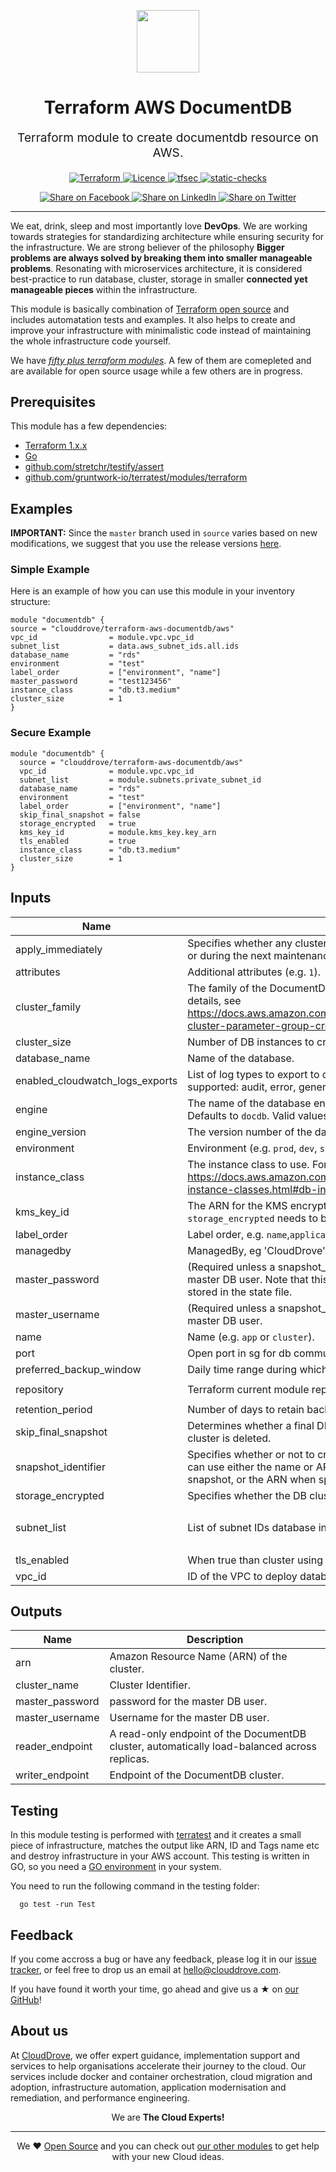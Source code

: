 <!-- This file was automatically generated by the `geine`. Make all changes to `README.yaml` and run `make readme` to rebuild this file. -->

<p align="center"> <img src="https://user-images.githubusercontent.com/50652676/62349836-882fef80-b51e-11e9-99e3-7b974309c7e3.png" width="100" height="100"></p>


<h1 align="center">
    Terraform AWS DocumentDB
</h1>

<p align="center" style="font-size: 1.2rem;"> 
    Terraform module to create documentdb resource on AWS.
     </p>

<p align="center">

<a href="https://www.terraform.io">
  <img src="https://img.shields.io/badge/Terraform-v1.1.7-green" alt="Terraform">
</a>
<a href="LICENSE.md">
  <img src="https://img.shields.io/badge/License-APACHE-blue.svg" alt="Licence">
</a>
<a href="https://github.com/clouddrove/terraform-aws-documentdb/actions/workflows/tfsec.yaml">
  <img src="https://github.com/clouddrove/terraform-aws-documentdb/actions/workflows/tfsec.yaml/badge.svg" alt="tfsec">
</a>
<a href="https://github.com/clouddrove/terraform-aws-documentdb/actions/workflows/terraform.yaml">
  <img src="https://github.com/clouddrove/terraform-aws-documentdb/actions/workflows/terraform.yaml/badge.svg" alt="static-checks">
</a>


</p>
<p align="center">

<a href='https://facebook.com/sharer/sharer.php?u=https://github.com/clouddrove/terraform-aws-documentdb'>
  <img title="Share on Facebook" src="https://user-images.githubusercontent.com/50652676/62817743-4f64cb80-bb59-11e9-90c7-b057252ded50.png" />
</a>
<a href='https://www.linkedin.com/shareArticle?mini=true&title=Terraform+AWS+DocumentDB&url=https://github.com/clouddrove/terraform-aws-documentdb'>
  <img title="Share on LinkedIn" src="https://user-images.githubusercontent.com/50652676/62817742-4e339e80-bb59-11e9-87b9-a1f68cae1049.png" />
</a>
<a href='https://twitter.com/intent/tweet/?text=Terraform+AWS+DocumentDB&url=https://github.com/clouddrove/terraform-aws-documentdb'>
  <img title="Share on Twitter" src="https://user-images.githubusercontent.com/50652676/62817740-4c69db00-bb59-11e9-8a79-3580fbbf6d5c.png" />
</a>

</p>
<hr>


We eat, drink, sleep and most importantly love **DevOps**. We are working towards strategies for standardizing architecture while ensuring security for the infrastructure. We are strong believer of the philosophy <b>Bigger problems are always solved by breaking them into smaller manageable problems</b>. Resonating with microservices architecture, it is considered best-practice to run database, cluster, storage in smaller <b>connected yet manageable pieces</b> within the infrastructure. 

This module is basically combination of [Terraform open source](https://www.terraform.io/) and includes automatation tests and examples. It also helps to create and improve your infrastructure with minimalistic code instead of maintaining the whole infrastructure code yourself.

We have [*fifty plus terraform modules*][terraform_modules]. A few of them are comepleted and are available for open source usage while a few others are in progress.




## Prerequisites

This module has a few dependencies: 

- [Terraform 1.x.x](https://learn.hashicorp.com/terraform/getting-started/install.html)
- [Go](https://golang.org/doc/install)
- [github.com/stretchr/testify/assert](https://github.com/stretchr/testify)
- [github.com/gruntwork-io/terratest/modules/terraform](https://github.com/gruntwork-io/terratest)







## Examples


**IMPORTANT:** Since the `master` branch used in `source` varies based on new modifications, we suggest that you use the release versions [here](https://github.com/clouddrove/terraform-aws-documentdb/releases).


### Simple Example
Here is an example of how you can use this module in your inventory structure:
  ```hcl
module "documentdb" {
  source = "clouddrove/terraform-aws-documentdb/aws"
  vpc_id                = module.vpc.vpc_id
  subnet_list           = data.aws_subnet_ids.all.ids
  database_name         = "rds"
  environment           = "test"
  label_order           = ["environment", "name"]
  master_password       = "test123456"
  instance_class        = "db.t3.medium"
  cluster_size          = 1
}

  ```
### Secure Example
```hcl
module "documentdb" {
  source = "clouddrove/terraform-aws-documentdb/aws"
  vpc_id              = module.vpc.vpc_id
  subnet_list         = module.subnets.private_subnet_id
  database_name       = "rds"
  environment         = "test"
  label_order         = ["environment", "name"]
  skip_final_snapshot = false
  storage_encrypted   = true
  kms_key_id          = module.kms_key.key_arn
  tls_enabled         = true
  instance_class      = "db.t3.medium"
  cluster_size        = 1
}

  ```






## Inputs

| Name | Description | Type | Default | Required |
|------|-------------|------|---------|:--------:|
| apply\_immediately | Specifies whether any cluster modifications are applied immediately, or during the next maintenance window. | `string` | `"true"` | no |
| attributes | Additional attributes (e.g. `1`). | `list(any)` | `[]` | no |
| cluster\_family | The family of the DocumentDB cluster parameter group. For more details, see https://docs.aws.amazon.com/documentdb/latest/developerguide/db-cluster-parameter-group-create.html . | `string` | `"docdb4.0"` | no |
| cluster\_size | Number of DB instances to create in the cluster | `string` | `"2"` | no |
| database\_name | Name of the database. | `string` | n/a | yes |
| enabled\_cloudwatch\_logs\_exports | List of log types to export to cloudwatch. The following log types are supported: audit, error, general, slowquery. | `list(string)` | `[]` | no |
| engine | The name of the database engine to be used for this DB cluster. Defaults to `docdb`. Valid values: `docdb`. | `string` | `"docdb"` | no |
| engine\_version | The version number of the database engine to use. | `string` | `""` | no |
| environment | Environment (e.g. `prod`, `dev`, `staging`). | `string` | `""` | no |
| instance\_class | The instance class to use. For more details, see https://docs.aws.amazon.com/documentdb/latest/developerguide/db-instance-classes.html#db-instance-class-specs . | `string` | `"db.t3.medium"` | no |
| kms\_key\_id | The ARN for the KMS encryption key. When specifying `kms_key_id`, `storage_encrypted` needs to be set to `true`. | `string` | `""` | no |
| label\_order | Label order, e.g. `name`,`application`. | `list(any)` | `[]` | no |
| managedby | ManagedBy, eg 'CloudDrove' | `string` | `"hello@clouddrove.com"` | no |
| master\_password | (Required unless a snapshot\_identifier is provided) Password for the master DB user. Note that this may show up in logs, and it will be stored in the state file. | `string` | `""` | no |
| master\_username | (Required unless a snapshot\_identifier is provided) Username for the master DB user. | `string` | `"root"` | no |
| name | Name  (e.g. `app` or `cluster`). | `string` | `""` | no |
| port | Open port in sg for db communication. | `number` | `27017` | no |
| preferred\_backup\_window | Daily time range during which the backups happen. | `string` | `"07:00-09:00"` | no |
| repository | Terraform current module repo | `string` | `"https://github.com/clouddrove/terraform-aws-documentdb"` | no |
| retention\_period | Number of days to retain backups for. | `string` | `"7"` | no |
| skip\_final\_snapshot | Determines whether a final DB snapshot is created before the DB cluster is deleted. | `string` | `"false"` | no |
| snapshot\_identifier | Specifies whether or not to create this cluster from a snapshot. You can use either the name or ARN when specifying a DB cluster snapshot, or the ARN when specifying a DB snapshot. | `string` | `""` | no |
| storage\_encrypted | Specifies whether the DB cluster is encrypted. | `string` | `"false"` | no |
| subnet\_list | List of subnet IDs database instances should deploy into. | `list(string)` | <pre>[<br>  ""<br>]</pre> | no |
| tls\_enabled | When true than cluster using TLS for communication. | `bool` | `false` | no |
| vpc\_id | ID of the VPC to deploy database into. | `string` | n/a | yes |

## Outputs

| Name | Description |
|------|-------------|
| arn | Amazon Resource Name (ARN) of the cluster. |
| cluster\_name | Cluster Identifier. |
| master\_password | password for the master DB user. |
| master\_username | Username for the master DB user. |
| reader\_endpoint | A read-only endpoint of the DocumentDB cluster, automatically load-balanced across replicas. |
| writer\_endpoint | Endpoint of the DocumentDB cluster. |




## Testing
In this module testing is performed with [terratest](https://github.com/gruntwork-io/terratest) and it creates a small piece of infrastructure, matches the output like ARN, ID and Tags name etc and destroy infrastructure in your AWS account. This testing is written in GO, so you need a [GO environment](https://golang.org/doc/install) in your system. 

You need to run the following command in the testing folder:
```hcl
  go test -run Test
```



## Feedback 
If you come accross a bug or have any feedback, please log it in our [issue tracker](https://github.com/clouddrove/terraform-aws-documentdb/issues), or feel free to drop us an email at [hello@clouddrove.com](mailto:hello@clouddrove.com).

If you have found it worth your time, go ahead and give us a ★ on [our GitHub](https://github.com/clouddrove/terraform-aws-documentdb)!

## About us

At [CloudDrove][website], we offer expert guidance, implementation support and services to help organisations accelerate their journey to the cloud. Our services include docker and container orchestration, cloud migration and adoption, infrastructure automation, application modernisation and remediation, and performance engineering.

<p align="center">We are <b> The Cloud Experts!</b></p>
<hr />
<p align="center">We ❤️  <a href="https://github.com/clouddrove">Open Source</a> and you can check out <a href="https://github.com/clouddrove">our other modules</a> to get help with your new Cloud ideas.</p>

  [website]: https://clouddrove.com
  [github]: https://github.com/clouddrove
  [linkedin]: https://cpco.io/linkedin
  [twitter]: https://twitter.com/clouddrove/
  [email]: https://clouddrove.com/contact-us.html
  [terraform_modules]: https://github.com/clouddrove?utf8=%E2%9C%93&q=terraform-&type=&language=
